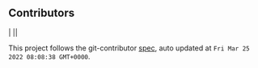 
<!-- GITCONTRIBUTOR_START -->

## Contributors

|
||


This project follows the git-contributor [spec](https://github.com/xudafeng/git-contributor), auto updated at `Fri Mar 25 2022 08:08:38 GMT+0000`.

<!-- GITCONTRIBUTOR_END -->
